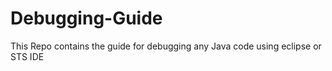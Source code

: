 # Debugging-Guide
This Repo contains the guide for debugging any Java code using eclipse or STS IDE
